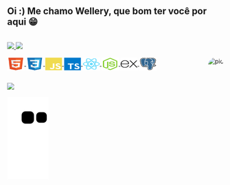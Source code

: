 ## Oi :) Me chamo Wellery, que bom ter você por aqui 😁 

<div style="display: inline_block"><br>
  <a href="https://github.com/wellerychaves">
  <img height="180em" src="https://github-readme-stats.vercel.app/api?username=wellerychaves&show_icons=true&theme=midnight-purple" />
  <img height="160em" src="https://github-readme-stats.vercel.app/api/top-langs/?username=wellerychaves&layout=compact&langs_count=8&theme=midnight-purple"/>
</div>

<div style="display: inline_block"><br>
  <img align="center" alt="HTML" height="30" width="40" src="https://raw.githubusercontent.com/devicons/devicon/master/icons/html5/html5-original.svg">
  <img align="center" alt="CSS" height="30" width="40" src="https://raw.githubusercontent.com/devicons/devicon/master/icons/css3/css3-original.svg">
  <img align="center" alt="Js" height="30" width="40" src="https://raw.githubusercontent.com/devicons/devicon/master/icons/javascript/javascript-plain.svg">
  <img align="center" alt="Ts" height="30" width="40" src="https://raw.githubusercontent.com/devicons/devicon/master/icons/typescript/typescript-plain.svg">
  <img align="center" alt="React" height="30" width="40" src="https://raw.githubusercontent.com/devicons/devicon/master/icons/react/react-original.svg">
  <img align="center" alt="Node" height="30" width="40" src="https://raw.githubusercontent.com/devicons/devicon/master/icons/nodejs/nodejs-original.svg">
  <img align="center" alt="Express" height="30" width="40" src="https://raw.githubusercontent.com/devicons/devicon/master/icons/express/express-original.svg">
  <img align="center" alt="Postgresql" height="30" width="40" src="https://raw.githubusercontent.com/devicons/devicon/master/icons/postgresql/postgresql-original.svg">
  <img align="right" alt="pic" height="150" style="border-radius:50px;" src="https://ca.slack-edge.com/TQZR39SET-U02DJGYU9D5-e6b5aa634a8b-512">
 </div>
  
 ##

<div>
  <a href="https://www.linkedin.com/in/wellerychaves/" target="_blank"><img  src="https://img.shields.io/badge/-LinkedIn-%230077B5?style=for-the-badge&logo=linkedin&logoColor=white" target="_blank"></a> 
</div>
  
![Snake animation](https://github.com/wellerychaves/wellerychaves/blob/output/github-contribution-grid-snake.svg)
  
<!--
**wellerychaves/wellerychaves** is a ✨ _special_ ✨ repository because its `README.md` (this file) appears on your GitHub profile.

Here are some ideas to get you started:

- 🔭 I’m currently working on ...
- 🌱 I’m currently learning ...
- 👯 I’m looking to collaborate on ...
- 🤔 I’m looking for help with ...
- 💬 Ask me about ...
- 📫 How to reach me: ...
- 😄 Pronouns: ...
- ⚡ Fun fact: ...
-->
